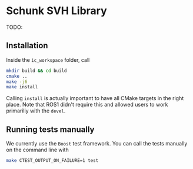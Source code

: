 # Schunk SVH Library

TODO:

## Installation
Inside the `ic_workspace` folder, call
```bash
mkdir build && cd build
cmake ..
make -j6
make install
```

Calling `install` is actually important to have all CMake targets in the right place.
Note that ROS1 didn't require this and allowed users to work primariliy with the `devel`.

## Running tests manually

We currently use the `Boost` test framework.
You can call the tests manually on the command line with

```bash
make CTEST_OUTPUT_ON_FAILURE=1 test
```



